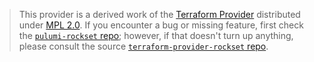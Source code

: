 > This provider is a derived work of the [Terraform Provider](https://github.com/rockset/terraform-provider-rockset)
> distributed under [MPL 2.0](https://www.mozilla.org/en-US/MPL/2.0/). If you encounter a bug or missing feature,
> first check the [`pulumi-rockset` repo](github://github.com/thomascollett/pulumi-rockset//issues); however, if that doesn't turn up anything,
> please consult the source [`terraform-provider-rockset` repo](https://github.com/rockset/terraform-provider-rockset/issues).
